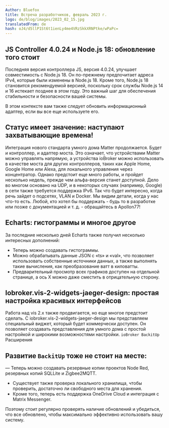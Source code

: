 ```yaml
---
Author: Bluefox
title: Встреча разработчиков, февраль 2023 г.
logo: de/blog/images/2023_02_15.jpg
translatedFrom: de
hash: oJ4/d5llP1St6t1ienLy4me4VRzSkkXRNPtke/wPaPc=
---
```

## JS Controller 4.0.24 и Node.js 18: обновление того стоит
Последняя версия контроллера JS, версия 4.0.24, улучшает совместимость с Node.js 18. Он по-прежнему предпочитает адреса IPv4, которые были изменены в Node.js 18. Кроме того, Node.js 18 становится рекомендуемой версией, поскольку срок службы Node.js 14 и 16 истекает позднее в этом году. Это важный шаг для обеспечения стабильности и безопасности вашей системы.

В этом контексте вам также следует обновить информационный адаптер, если вы все еще используете его.

## Статус имеет значение: наступают захватывающие времена!
Интеграция нового стандарта умного дома Matter продолжается. Будет и контроллер, и адаптер моста. Это означает, что устройствами Matter можно управлять напрямую, а устройства ioBroker можно использовать в качестве моста для других контроллеров, таких как Apple Home, Google Home или Alexa, для локального управления через концентратор. Однако предстоит еще много работы, и пройдет несколько недель, прежде чем альфа-версия станет доступной. Дело во многом основано на UDP, и в некоторых случаях (например, Google) в сети также требуется поддержка IPv6. Так что будет интересно, когда речь зайдет о подсетях, VLAN и Docker. Мы видим детали, когда у нас что-то есть. Любой, кто хотел бы поддержать - будь то в разработке или позже с документацией и т. д. - обращайтесь в Apollon77!

## Echarts: гистограммы и многое другое
За последние несколько дней Echarts также получил несколько интересных дополнений:

- Теперь можно создавать гистограммы.
- Можно обрабатывать данные JSON с «ts» и «val», что позволяет использовать собственные источники данных, а также выполнять такие вычисления, как преобразование ватт в киловатты.
- Предварительный просмотр всех графиков доступен на отдельной странице, а ось X можно даже сместить в отрицательную сторону.

## Iobroker.vis-2-widgets-jaeger-design: простая настройка красивых интерфейсов
Работа над vis 2.x также продвигается, но еще многое предстоит сделать. С iobroker.vis-2-widgets-jaeger-design мы представляем специальный виджет, который будет коммерчески доступен. Он позволяет создавать представления для умного дома с простой настройкой и широкими возможностями настройки.
`ioBroker BackitUp` Расширения

## Развитие `BackitUp` тоже не стоит на месте:
— Теперь можно создавать резервные копии проектов Node Red, резервных копий SQLLite и Zigbee2MQTT.
- Существует также проверка локального хранилища, чтобы проверить, достаточно ли свободного места для хранения.
- Кроме того, теперь есть поддержка OneDrive Cloud и интеграция с Matrix Messenger.

Поэтому стоит регулярно проверять наличие обновлений и убедиться, что все обновлено, чтобы максимально эффективно использовать вашу систему.